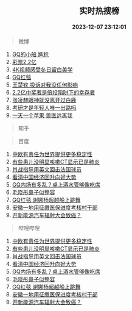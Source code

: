 <div align="center"><h2>实时热搜榜</h2><h4>2023-12-07 23:12:01</h4></div>

> 微博  

1. [GQ的小船 尴尬](https://s.weibo.com/weibo?q=GQ%E7%9A%84%E5%B0%8F%E8%88%B9%20%E5%B0%B4%E5%B0%AC&t=31&band_rank=1&Refer=top)<br />
2. [彩票2.2亿](https://s.weibo.com/weibo?q=%23%E5%BD%A9%E7%A5%A82.2%E4%BA%BF%23&t=31&band_rank=2&Refer=top)<br />
3. [4K视频感受冬日留白美学](https://s.weibo.com/weibo?q=%234K%E8%A7%86%E9%A2%91%E6%84%9F%E5%8F%97%E5%86%AC%E6%97%A5%E7%95%99%E7%99%BD%E7%BE%8E%E5%AD%A6%23&t=31&band_rank=3&Refer=top)<br />
4. [GQ红毯](https://s.weibo.com/weibo?q=GQ%E7%BA%A2%E6%AF%AF&t=31&band_rank=4&Refer=top)<br />
5. [王楚钦 投诉对我没任何影响](https://s.weibo.com/weibo?q=%E7%8E%8B%E6%A5%9A%E9%92%A6%20%E6%8A%95%E8%AF%89%E5%AF%B9%E6%88%91%E6%B2%A1%E4%BB%BB%E4%BD%95%E5%BD%B1%E5%93%8D&t=31&band_rank=5&Refer=top)<br />
6. [2.2亿中奖者是倍投陷阱下的幸存者](https://s.weibo.com/weibo?q=%232.2%E4%BA%BF%E4%B8%AD%E5%A5%96%E8%80%85%E6%98%AF%E5%80%8D%E6%8A%95%E9%99%B7%E9%98%B1%E4%B8%8B%E7%9A%84%E5%B9%B8%E5%AD%98%E8%80%85%23&t=31&band_rank=6&Refer=top)<br />
7. [张凌赫眼神就没离开过白鹿](https://s.weibo.com/weibo?q=%E5%BC%A0%E5%87%8C%E8%B5%AB%E7%9C%BC%E7%A5%9E%E5%B0%B1%E6%B2%A1%E7%A6%BB%E5%BC%80%E8%BF%87%E7%99%BD%E9%B9%BF&t=31&band_rank=7&Refer=top)<br />
8. [考研才是年轻人唯一出路吗](https://s.weibo.com/weibo?q=%23%E8%80%83%E7%A0%94%E6%89%8D%E6%98%AF%E5%B9%B4%E8%BD%BB%E4%BA%BA%E5%94%AF%E4%B8%80%E5%87%BA%E8%B7%AF%E5%90%97%23&t=31&band_rank=8&Refer=top)<br />
9. [一天一个苹果 兽医远离我](https://s.weibo.com/weibo?q=%E4%B8%80%E5%A4%A9%E4%B8%80%E4%B8%AA%E8%8B%B9%E6%9E%9C%20%E5%85%BD%E5%8C%BB%E8%BF%9C%E7%A6%BB%E6%88%91&t=31&band_rank=9&Refer=top)<br />

> 知乎  


> 百度  

1. [中欧有责任为世界提供更多稳定性](https://www.baidu.com/s?wd=%E4%B8%AD%E6%AC%A7%E6%9C%89%E8%B4%A3%E4%BB%BB%E4%B8%BA%E4%B8%96%E7%95%8C%E6%8F%90%E4%BE%9B%E6%9B%B4%E5%A4%9A%E7%A8%B3%E5%AE%9A%E6%80%A7&sa=fyb_news&rsv_dl=fyb_news)<br />
2. [有些患儿没明显咳嗽CT显示已是肺炎](https://www.baidu.com/s?wd=%E6%9C%89%E4%BA%9B%E6%82%A3%E5%84%BF%E6%B2%A1%E6%98%8E%E6%98%BE%E5%92%B3%E5%97%BDCT%E6%98%BE%E7%A4%BA%E5%B7%B2%E6%98%AF%E8%82%BA%E7%82%8E&sa=fyb_news&rsv_dl=fyb_news)<br />
3. [肖战指导用英文回击法国球员](https://www.baidu.com/s?wd=%E8%82%96%E6%88%98%E6%8C%87%E5%AF%BC%E7%94%A8%E8%8B%B1%E6%96%87%E5%9B%9E%E5%87%BB%E6%B3%95%E5%9B%BD%E7%90%83%E5%91%98&sa=fyb_news&rsv_dl=fyb_news)<br />
4. [看清中国经济回升向好大势](https://www.baidu.com/s?wd=%E7%9C%8B%E6%B8%85%E4%B8%AD%E5%9B%BD%E7%BB%8F%E6%B5%8E%E5%9B%9E%E5%8D%87%E5%90%91%E5%A5%BD%E5%A4%A7%E5%8A%BF&sa=fyb_news&rsv_dl=fyb_news)<br />
5. [GQ内场有多乱？桌上酒水管够像吃席](https://www.baidu.com/s?wd=GQ%E5%86%85%E5%9C%BA%E6%9C%89%E5%A4%9A%E4%B9%B1%EF%BC%9F%E6%A1%8C%E4%B8%8A%E9%85%92%E6%B0%B4%E7%AE%A1%E5%A4%9F%E5%83%8F%E5%90%83%E5%B8%AD&sa=fyb_news&rsv_dl=fyb_news)<br />
6. [毛晓彤鼻子似整容](https://www.baidu.com/s?wd=%E6%AF%9B%E6%99%93%E5%BD%A4%E9%BC%BB%E5%AD%90%E4%BC%BC%E6%95%B4%E5%AE%B9&sa=fyb_news&rsv_dl=fyb_news)<br />
7. [GQ红毯 谢娜杨超越船上跳舞](https://www.baidu.com/s?wd=GQ%E7%BA%A2%E6%AF%AF+%E8%B0%A2%E5%A8%9C%E6%9D%A8%E8%B6%85%E8%B6%8A%E8%88%B9%E4%B8%8A%E8%B7%B3%E8%88%9E&sa=fyb_news&rsv_dl=fyb_news)<br />
8. [安徽一地用征缴医保进度考核村干部](https://www.baidu.com/s?wd=%E5%AE%89%E5%BE%BD%E4%B8%80%E5%9C%B0%E7%94%A8%E5%BE%81%E7%BC%B4%E5%8C%BB%E4%BF%9D%E8%BF%9B%E5%BA%A6%E8%80%83%E6%A0%B8%E6%9D%91%E5%B9%B2%E9%83%A8&sa=fyb_news&rsv_dl=fyb_news)<br />
9. [开新能源汽车辐射大会致癌？](https://www.baidu.com/s?wd=%E5%BC%80%E6%96%B0%E8%83%BD%E6%BA%90%E6%B1%BD%E8%BD%A6%E8%BE%90%E5%B0%84%E5%A4%A7%E4%BC%9A%E8%87%B4%E7%99%8C%EF%BC%9F&sa=fyb_news&rsv_dl=fyb_news)<br />

> 哔哩哔哩  

1. [中欧有责任为世界提供更多稳定性](https://www.baidu.com/s?wd=%E4%B8%AD%E6%AC%A7%E6%9C%89%E8%B4%A3%E4%BB%BB%E4%B8%BA%E4%B8%96%E7%95%8C%E6%8F%90%E4%BE%9B%E6%9B%B4%E5%A4%9A%E7%A8%B3%E5%AE%9A%E6%80%A7&sa=fyb_news&rsv_dl=fyb_news)<br />
2. [有些患儿没明显咳嗽CT显示已是肺炎](https://www.baidu.com/s?wd=%E6%9C%89%E4%BA%9B%E6%82%A3%E5%84%BF%E6%B2%A1%E6%98%8E%E6%98%BE%E5%92%B3%E5%97%BDCT%E6%98%BE%E7%A4%BA%E5%B7%B2%E6%98%AF%E8%82%BA%E7%82%8E&sa=fyb_news&rsv_dl=fyb_news)<br />
3. [肖战指导用英文回击法国球员](https://www.baidu.com/s?wd=%E8%82%96%E6%88%98%E6%8C%87%E5%AF%BC%E7%94%A8%E8%8B%B1%E6%96%87%E5%9B%9E%E5%87%BB%E6%B3%95%E5%9B%BD%E7%90%83%E5%91%98&sa=fyb_news&rsv_dl=fyb_news)<br />
4. [看清中国经济回升向好大势](https://www.baidu.com/s?wd=%E7%9C%8B%E6%B8%85%E4%B8%AD%E5%9B%BD%E7%BB%8F%E6%B5%8E%E5%9B%9E%E5%8D%87%E5%90%91%E5%A5%BD%E5%A4%A7%E5%8A%BF&sa=fyb_news&rsv_dl=fyb_news)<br />
5. [GQ内场有多乱？桌上酒水管够像吃席](https://www.baidu.com/s?wd=GQ%E5%86%85%E5%9C%BA%E6%9C%89%E5%A4%9A%E4%B9%B1%EF%BC%9F%E6%A1%8C%E4%B8%8A%E9%85%92%E6%B0%B4%E7%AE%A1%E5%A4%9F%E5%83%8F%E5%90%83%E5%B8%AD&sa=fyb_news&rsv_dl=fyb_news)<br />
6. [毛晓彤鼻子似整容](https://www.baidu.com/s?wd=%E6%AF%9B%E6%99%93%E5%BD%A4%E9%BC%BB%E5%AD%90%E4%BC%BC%E6%95%B4%E5%AE%B9&sa=fyb_news&rsv_dl=fyb_news)<br />
7. [GQ红毯 谢娜杨超越船上跳舞](https://www.baidu.com/s?wd=GQ%E7%BA%A2%E6%AF%AF+%E8%B0%A2%E5%A8%9C%E6%9D%A8%E8%B6%85%E8%B6%8A%E8%88%B9%E4%B8%8A%E8%B7%B3%E8%88%9E&sa=fyb_news&rsv_dl=fyb_news)<br />
8. [安徽一地用征缴医保进度考核村干部](https://www.baidu.com/s?wd=%E5%AE%89%E5%BE%BD%E4%B8%80%E5%9C%B0%E7%94%A8%E5%BE%81%E7%BC%B4%E5%8C%BB%E4%BF%9D%E8%BF%9B%E5%BA%A6%E8%80%83%E6%A0%B8%E6%9D%91%E5%B9%B2%E9%83%A8&sa=fyb_news&rsv_dl=fyb_news)<br />
9. [开新能源汽车辐射大会致癌？](https://www.baidu.com/s?wd=%E5%BC%80%E6%96%B0%E8%83%BD%E6%BA%90%E6%B1%BD%E8%BD%A6%E8%BE%90%E5%B0%84%E5%A4%A7%E4%BC%9A%E8%87%B4%E7%99%8C%EF%BC%9F&sa=fyb_news&rsv_dl=fyb_news)<br />
